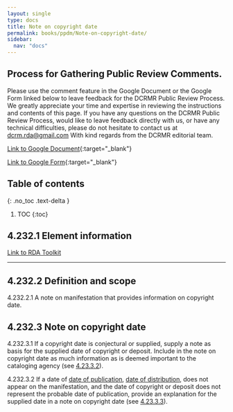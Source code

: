 ```yaml
---
layout: single
type: docs
title: Note on copyright date
permalink: books/ppdm/Note-on-copyright-date/
sidebar:
  nav: "docs"
---
```


## Process for Gathering Public Review Comments.
Please use the comment feature in the Google Document or the Google Form linked below to leave feedback for the DCRMR Public Review Process.  We greatly appreciate your time and expertise in reviewing the instructions and contents of this page.  If you have any questions on the DCRMR Public Review Process, would like to leave feedback directly with us, or have any technical difficulties, please do not hesitate to contact us at dcrm.rda@gmail.com  With kind regards from the DCRMR editorial team.

[Link to Google Document](https://docs.google.com/document/d/1Zjx8M0mmyyuOUqDmNBF01Rfa3wr4-7rOpnZTm5tRSFM/edit){:target="_blank"}

[Link to Google Form](https://docs.google.com/forms/d/e/1FAIpQLSdNtJkbY1mngdTcvCoB7zZcpaIuuKHvlbyiidP-QunDy14VcQ/viewform){:target="_blank"}

## Table of contents
{: .no_toc .text-delta }

1. TOC
{:toc}

## 4.232.1 Element information

[Link to RDA Toolkit](https://beta.rdatoolkit.org/Content/Index?externalId=en-US_ala-ecaba0d1-b8ef-3549-9e6e-29685004e392)

---

## 4.232.2 Definition and scope

<a name="4.232.2.1">4.232.2.1</a> A note on manifestation that provides information on copyright date.

## 4.232.3 Note on copyright date 

<a name="4.232.3.1">4.232.3.1</a> If a copyright date is conjectural or supplied, supply a note as basis for the supplied date of copyright or deposit.  Include in the note on copyright date as much information as is deemed important to the cataloging agency (see [4.23.3.2](/DCRMR/books/ppdm/Copyright-date/#4.23.3.2)).

<a name="4.232.3.2">4.232.3.2</a> If a date of [date of publication](/DCRMR/books/ppdm/Date-of-publication/), [date of distribution](/DCRMR/books/ppdm/Date-of-publication/), does not appear on the manifestation, and the date of copyright or deposit does not represent the probable date of publication, provide an explanation for the supplied date in a note on copyright date (see [4.23.3.3](/DCRMR/books/ppdm/Copyright-date/#4.23.3.3)).